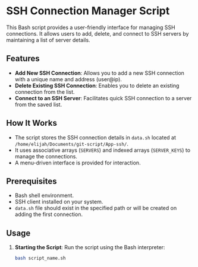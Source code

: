 # SSH Connection Manager Script

This Bash script provides a user-friendly interface for managing SSH connections. It allows users to add, delete, and connect to SSH servers by maintaining a list of server details.

## Features

- **Add New SSH Connection**: Allows you to add a new SSH connection with a unique name and address (user@ip).
- **Delete Existing SSH Connection**: Enables you to delete an existing connection from the list.
- **Connect to an SSH Server**: Facilitates quick SSH connection to a server from the saved list.

## How It Works

- The script stores the SSH connection details in `data.sh` located at `/home/elijah/Documents/git-script/App-ssh/`.
- It uses associative arrays (`SERVERS`) and indexed arrays (`SERVER_KEYS`) to manage the connections.
- A menu-driven interface is provided for interaction.

## Prerequisites

- Bash shell environment.
- SSH client installed on your system.
- `data.sh` file should exist in the specified path or will be created on adding the first connection.

## Usage

1. **Starting the Script**:
   Run the script using the Bash interpreter:
   ```bash
   bash script_name.sh

